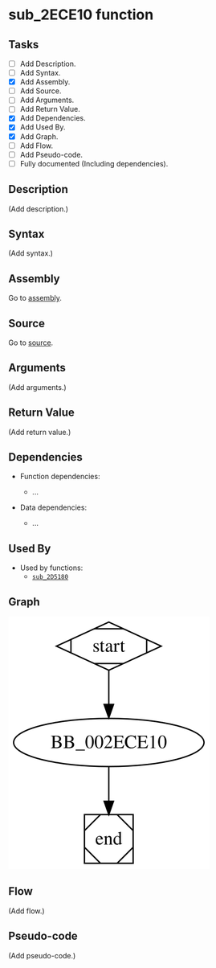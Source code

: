 # sub_2ECE10 function

## Tasks

- [ ] Add Description.
- [ ] Add Syntax.
- [X] Add Assembly.
- [ ] Add Source.
- [ ] Add Arguments.
- [ ] Add Return Value.
- [X] Add Dependencies.
- [X] Add Used By.
- [X] Add Graph.
- [ ] Add Flow.
- [ ] Add Pseudo-code.
- [ ] Fully documented (Including dependencies).

## Description

(Add description.)

## Syntax

(Add syntax.)

## Assembly

Go to [assembly](../asm/sub_2ECE10.asm).

## Source

Go to [source](../cc/sub_2ECE10.cc).

## Arguments

(Add arguments.)

## Return Value

(Add return value.)

## Dependencies

* Function dependencies:
  * ...

* Data dependencies:
  * ...

## Used By

* Used by functions:
  * [`sub_2D5180`](sub_2D5180.md)

## Graph

![sub_2ECE10 Graph](../svg/sub_2ECE10.svg "sub_2ECE10 Graph")

## Flow

(Add flow.)

## Pseudo-code

(Add pseudo-code.)
